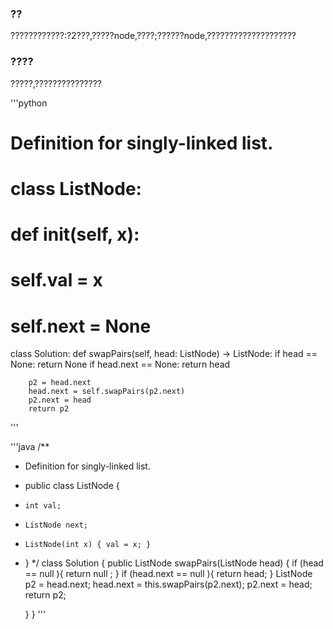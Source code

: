 ### ??
????????????:?2???,?????node,????;??????node,????????????????????

### ????
?????,???????????????

'''python
# Definition for singly-linked list.
# class ListNode:
#     def __init__(self, x):
#         self.val = x
#         self.next = None

class Solution:
    def swapPairs(self, head: ListNode) -> ListNode:
        if head == None:
            return None
        if head.next == None:
            return head
       
        p2 = head.next
        head.next = self.swapPairs(p2.next)
        p2.next = head
        return p2
'''


'''java
/**
 * Definition for singly-linked list.
 * public class ListNode {
 *     int val;
 *     ListNode next;
 *     ListNode(int x) { val = x; }
 * }
 */
class Solution {
    public ListNode swapPairs(ListNode head) {
        if (head == null ){
            return null ;
        }
        if (head.next == null ){
            return head;
        }
        ListNode p2 = head.next;
        head.next = this.swapPairs(p2.next);
        p2.next = head;
        return p2;
        

    }
}
'''